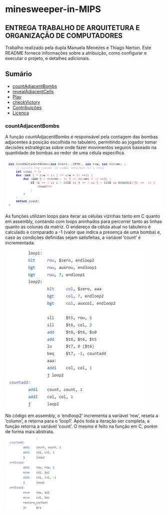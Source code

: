 
# minesweeper-in-MIPS
## ENTREGA TRABALHO DE ARQUITETURA E ORGANIZAÇÃO DE COMPUTADORES
Trabalho realizado pela dupla Manuela Menezes e Thiago Nerton.
Este README fornece informações sobre a atribuição, como configurar e executar o projeto, e detalhes adicionais.


## Sumário
- [countAdjacentBombs](#countAdjacentBombs)
- [revealAdjacentCells](#revealAdjacentCells)
- [Play](#Play)
- [checkVictory](#checkVictory)
- [Contribuições](#contribuições)
- [Licença](#licença)

### countAdjacentBombs
A função countAdjacentBombs é responsável pela contagem das bombas adjacentes à
posição escolhida no tabuleiro, permitindo ao jogador tomar decisões estratégicas
sobre onde fazer movimentos seguros baseado na quantidade de bombas ao redor de
uma célula específica.

![1](photos/1.png)

As funções utilizam loops para iterar as células vizinhas tanto em C quanto em
assembly, contando com loops aninhados para percorrer tanto as linhas quanto as
colunas da matriz. O endereço da célula atual no tabuleiro é calculado e comparado a -1
(valor que indica a presença de uma bomba) e, caso as condições definidas sejam
satisfeitas, a variável ‘count’ é incrementada.

![2](photos/2.png)
  
No código em assembly, o ‘endloop2’ incrementa a variável ‘row’, reseta a ‘column’, e
retorna para o ‘loop1’. Após toda a iteração ser completa, a função retorna a variável
‘count’. O mesmo é feito na função em C, porém de forma mais abstrata.

![3](photos/3.png)

